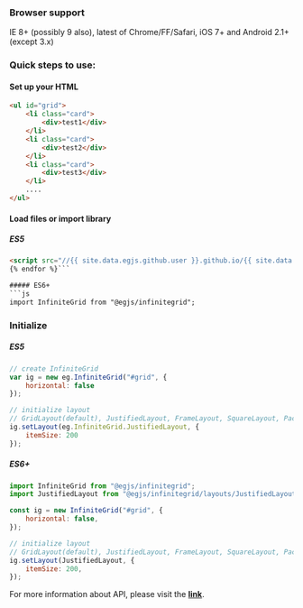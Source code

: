 ### Browser support
IE 8+ (possibly 9 also), latest of Chrome/FF/Safari, iOS 7+ and Android 2.1+ (except 3.x)

### Quick steps to use:


#### Set up your HTML

``` html
<ul id="grid">
    <li class="card">
        <div>test1</div>
    </li>
    <li class="card">
        <div>test2</div>
    </li>
    <li class="card">
        <div>test3</div>
    </li>
    ....
</ul>
```

#### Load files or import library


##### ES5
``` html {% for dist in site.data.egjs.dist %}
<script src="//{{ site.data.egjs.github.user }}.github.io/{{ site.data.egjs.github.repo }}/{{ dist }}"></script>
{% endfor %}```

##### ES6+
```js
import InfiniteGrid from "@egjs/infinitegrid";
```

### Initialize

##### ES5
```javascript
// create InfiniteGrid
var ig = new eg.InfiniteGrid("#grid", {
    horizontal: false
});

// initialize layout
// GridLayout(default), JustifiedLayout, FrameLayout, SquareLayout, PackingLayout
ig.setLayout(eg.InfiniteGrid.JustifiedLayout, {
    itemSize: 200
});
```
##### ES6+
```javascript
import InfiniteGrid from "@egjs/infinitegrid";
import JustifiedLayout from "@egjs/infinitegrid/layouts/JustifiedLayout";

const ig = new InfiniteGrid("#grid", {
    horizontal: false,
});

// initialize layout
// GridLayout(default), JustifiedLayout, FrameLayout, SquareLayout, PackingLayout
ig.setLayout(JustifiedLayout, {
    itemSize: 200,
});
```
For more information about API, please visit the **[link](//naver.github.io/egjs-infinitegrid/release/latest/doc/)**.
